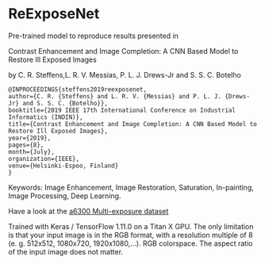 # ReExposeNet

Pre-trained model to reproduce results presented in 

Contrast Enhancement and Image Completion: A CNN Based Model to Restore Ill Exposed Images

by C. R. Steffens,L. R. V. Messias, P. L. J. Drews-Jr and S. S. C. Botelho


```
@INPROCEEDINGS{steffens2019reexposenet,
author={C. R. {Steffens} and L. R. V. {Messias} and P. L. J. {Drews-Jr} and S. S. C. {Botelho}},
booktitle={2019 IEEE 17th International Conference on Industrial Informatics (INDIN)},
title={Contrast Enhancement and Image Completion: A CNN Based Model to Restore Ill Exposed Images},
year={2019},
pages={8},
month={July},
organization={IEEE},
venue={Helsinki-Espoo, Finland}
}
```


Keywords: Image Enhancement, Image Restoration, Saturation, In-painting, Image Processing, Deep Learning.

Have a look at the [a6300 Multi-exposure dataset](https://github.com/steffensbola/a6300_multi_exposure_dataset)

Trained with Keras / TensorFlow 1.11.0 on a Titan X GPU. The only limitation is that your input image is in the RGB format, with a resolution multiple of 8 (e. g. 512x512, 1080x720, 1920x1080,...). RGB colorspace. The aspect ratio of the input image does not matter.

